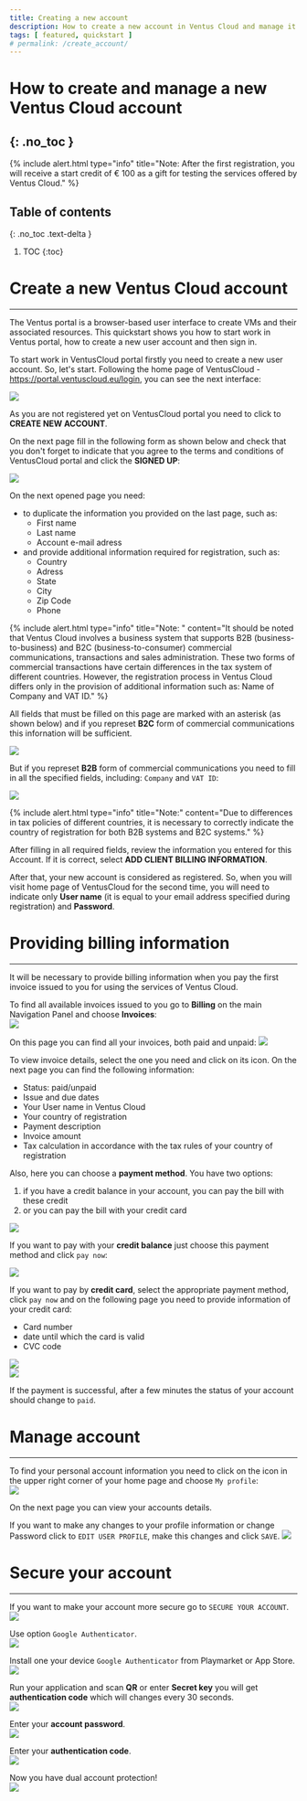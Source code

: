 ```yaml
---
title: Creating a new account
description: How to create a new account in Ventus Cloud and manage it
tags: [ featured, quickstart ]
# permalink: /create_account/
---
```

# How to create and manage a new Ventus Cloud account
{: .no_toc }
---

{% include alert.html type="info" title="Note:
 After the first registration, you will receive a start credit of € 100 as a gift for testing the services offered by Ventus Cloud." %}  

## Table of contents
{: .no_toc .text-delta }

1. TOC
{:toc}

# Create a new Ventus Cloud account
---
The Ventus portal is a browser-based user interface to create VMs and their associated resources. This quickstart shows you how to start work in Ventus portal, how to create a new user account and then sign in.

To start work in VentusCloud portal firstly you need to create a new user account. So, let's start.
Following the home page of VentusCloud  - <https://portal.ventuscloud.eu/login>, you can see the next interface:  

![](../../assets/img/create_account/1ac.png)

As you are not registered yet on VentusCloud portal you need to click to **CREATE NEW ACCOUNT**.

On the next page fill in the following form as shown below and check that you don't forget to indicate that you agree to the terms and conditions of VentusCloud portal and click the **SIGNED UP**:  

![](../../assets/img/create_account/2ac.png)  

On the next opened page you need:
* to duplicate the information you provided on the last page, such as:   
    - First name  
    - Last name  
    - Account e-mail adress  
* and provide additional information required for registration, such as:  
    - Country  
    - Adress  
    - State  
    - City  
    - Zip Code  
    - Phone  

{% include alert.html type="info" title="Note: " content="It should be noted that Ventus Cloud involves a business system that supports B2B (business-to-business) and B2C (business-to-consumer) commercial communications, transactions and sales administration. These two forms of commercial transactions have certain differences in the tax system of different countries. However, the registration process in Ventus Cloud differs only in the provision of additional information such as: Name of Company and VAT ID." %}   

All fields that must be filled on this page are marked with an asterisk (as shown below) and if you represet **B2C** form of commercial communications this infornation will be sufficient. 

![](../../assets/img/create_account/3ac.png) 

But if you represet **B2B** form of commercial communications you need to fill in all the specified fields, including:  `Company` and `VAT ID`: 

![](../../assets/img/create_account/4ac.png)

{% include alert.html type="info" title="Note:" content="Due to differences in tax policies of different countries, it is necessary to correctly indicate the country of registration for both B2B systems and B2C systems." %}  

After filling in all required fields, review the information you entered for this Account. If it is correct, select **ADD CLIENT BILLING INFORMATION**. 

After that, your new account is considered as registered. So, when you will visit home page of VentusCloud for the second time, you will need to indicate only **User name** (it is equal to your email address specified during registration) and **Password**. 



# Providing billing information
----

It will be necessary to provide billing information when you pay the first invoice issued to you for using the services of Ventus Cloud.

To find all available invoices issued to you go to **Billing** on the main Navigation Panel and choose **Invoices**:  
![](../../assets/img/create_account/6ac.png)

On this page you can find all your invoices, both paid and unpaid:
![](../../assets/img/create_account/7ac.png)

To view invoice details, select the one you need and click on its icon. On the next page you can find the following information:   
* Status: paid/unpaid  
* Issue and due dates  
* Your User name in Ventus Cloud  
* Your country of registration  
* Payment description  
* Invoice amount  
* Tax calculation in accordance with the tax rules of your country of registration  

Also, here you can choose a **payment method**. You have two options:  
1) if you have a credit balance in your account, you can pay the bill with  these credit  
2) or you can pay the bill with your credit card

![](../../assets/img/create_account/10ac.png)

If you want to pay with your **credit balance** just choose this payment method and click `pay now`:    

![](../../assets/img/create_account/11ac.png)

If you want to pay by **credit card**, select the appropriate payment method, click `pay now` and on the following page you need to provide information of your credit card:  
* Card number  
* date until which the card is valid
* CVC code 

![](../../assets/img/create_account/12ac.png)  
![](../../assets/img/create_account/13ac.png)

If the payment is successful, after a few minutes the status of your account should change to `paid`.



# Manage account 
----
To find your personal account information you need to click on the icon in the upper right corner of your home page and choose `My profile`:  
![](../../assets/img/create_account/14ac.png)

On the next page you can view your accounts details. 

If you want to make any changes to your profile information or change Password click to `EDIT USER PROFILE`, make this changes and click `SAVE`.
![](../../assets/img/create_account/15ac.png)



# Secure your account
----
If you want to make your account more secure go to `SECURE YOUR ACCOUNT`.  
![](../../assets/img/create_account/16ac.png)

Use option `Google Authenticator`.  
![](../../assets/img/create_account/17ac.PNG)

Install one your device `Google Authenticator` from Playmarket or App Store.  
![](../../assets/img/create_account/18ac.PNG)
 
Run your application and scan **QR** or enter **Secret key** you will get **authentication code** which will changes every 30 seconds.  
![](../../assets/img/create_account/19ac.png)

Enter your **account password**.  
![](../../assets/img/create_account/20ac.png)

Enter your **authentication code**.  
![](../../assets/img/create_account/21ac.png)

Now you have dual account protection!  
![](../../assets/img/create_account/22ac.PNG)